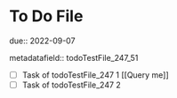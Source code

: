 # To Do File

due:: 2022-09-07

metadatafield:: todoTestFile_247\_51

- [ ] Task of todoTestFile_247 1 [[Query me]]
- [ ] Task of todoTestFile_247 2
